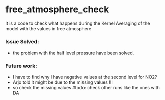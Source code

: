 # free_atmosphere_check
It is a code to check what happens during the Kernel Averaging of the model with the values in free atmosphere
### Issue Solved:
- the problem with the half level pressure have been solved.

### Future work:
- I have to find why I have negative values at the second level for NO2?
- Arjo told it might be due to the missing values !!!
- so check the missing values
#todo: check other runs like the ones with DA

